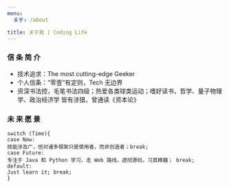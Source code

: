 ```yaml
---
menu:
  关于: /about

title: 关于我 | Coding Life
---
```


### **信 条 简 介**

- 技术追求：The most cutting-edge Geeker
- 个人信条：“零壹”有定则，Tech 无边界
- 资深书法控，毛笔书法四级；热爱各类球类运动；嗜好读书，哲学、量子物理学、政治经济学
皆有涉猎，曾通读《资本论》

### **未 来 愿 景**
```
switch (Time){
case Now:
技能涉及广，但对诸多框架只是使用者，而非创造者；break;
case Future:
专注于 Java 和 Python 学习，走 Web 路线，透彻源码，习其精髓； break;
default:
Just learn it; break;
}
```